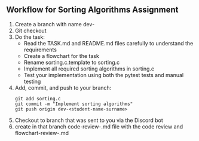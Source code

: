 ## Workflow for Sorting Algorithms Assignment

1. Create a branch with name dev-<student-name-surname>
2. Git checkout <branch name>
3. Do the task:
   - Read the TASK.md and README.md files carefully to understand the requirements
   - Create a flowchart for the task
   - Rename sorting.c.template to sorting.c
   - Implement all required sorting algorithms in sorting.c
   - Test your implementation using both the pytest tests and manual testing
4. Add, commit, and push to your branch:
   ```
   git add sorting.c
   git commit -m "Implement sorting algorithms"
   git push origin dev-<student-name-surname>
   ```
5. Checkout to branch that was sent to you via the Discord bot
6. create in that branch code-review-<your-name>.md file with the code review
and flowchart-review-<your-name>.md